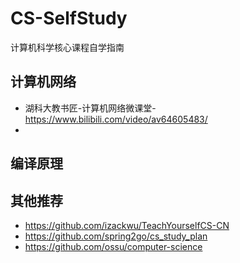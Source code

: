 # CS-SelfStudy
计算机科学核心课程自学指南

## 计算机网络
- 湖科大教书匠-计算机网络微课堂-https://www.bilibili.com/video/av64605483/
- 

## 编译原理


## 其他推荐
- https://github.com/izackwu/TeachYourselfCS-CN
- https://github.com/spring2go/cs_study_plan
- https://github.com/ossu/computer-science
